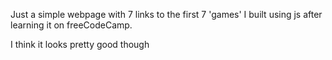 Just a simple webpage with 7 links to the first 7 'games' I built using js after learning it on freeCodeCamp.

I think it looks pretty good though
